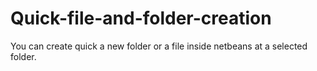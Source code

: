 # Quick-file-and-folder-creation
You can create quick a new folder or a file inside netbeans at a selected folder.
